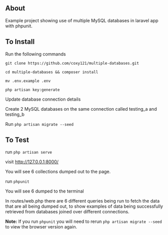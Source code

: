 ## About

Example project showing use of multiple MySQL databases in laravel app with phpunit.

## To Install 

Run the following commands

```git clone https://github.com/coxy121/multiple-databases.git```

```cd multiple-databases && composer install```

```mv .env.example .env```

```php artisan key:generate```

Update database connection details

Create 2 MySQL databases on the same connection called testing_a and testing_b


Run ```php artisan migrate --seed```

## To Test

run ```php artisan serve```

visit http://127.0.0.1:8000/

You will see 6 collections dumped out to the page.

run ```phpunit```

You will see 6 dumped to the terminal

In routes/web.php there are 6 different queries being run to fetch the data that are all being dumped out, to show examples of data being successfully retrieved from databases joined over different connections.

**Note:** If you run ```phpunit``` you will need to rerun ```php artisan migrate --seed``` to view the browser version again.